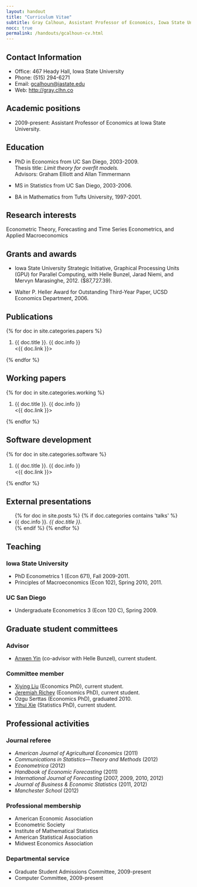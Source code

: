 ```yaml
---
layout: handout
title: "Curriculum Vitae"
subtitle: Gray Calhoun, Assistant Professor of Economics, Iowa State University
nocc: true
permalink: /handouts/gcalhoun-cv.html
---
```


Contact Information
-------------------

* Office: 467 Heady Hall, Iowa State University
* Phone: (515) 294-6271
* Email: <gcalhoun@iastate.edu>
* Web: <http://gray.clhn.co>

Academic positions
------------------

* 2009-present: Assistant Professor of Economics at Iowa State
  University.

Education
---------

* PhD in Economics from UC San Diego, 2003-2009.  
  Thesis title: *Limit theory for overfit models.*  
  Advisors: Graham Elliott and Allan Timmermann

* MS in Statistics from UC San Diego, 2003-2006.

* BA in Mathematics from Tufts University, 1997-2001.

Research interests
------------------

Econometric Theory, Forecasting and Time Series Econometrics, and
Applied Macroeconomics

Grants and awards
-----------------

* Iowa State University Strategic Initiative, Graphical Processing
  Units (GPU) for Parallel Computing, with Helle Bunzel, Jarad Niemi,
  and Mervyn Marasinghe, 2012. ($87,727.39).

* Walter P. Heller Award for Outstanding Third-Year Paper, UCSD
  Economics Department, 2006.

Publications
------------

{% for doc in site.categories.papers %}
1. {{ doc.title }}. {{ doc.info }}  
    <{{ doc.link }}>

{% endfor %}

Working papers
--------------

{% for doc in site.categories.working %}
1. {{ doc.title }}. {{ doc.info }}  
    <{{ doc.link }}>

{% endfor %}

Software development
--------------------

{% for doc in site.categories.software %}
1. {{ doc.title }}.  {{ doc.info }}  
   <{{ doc.link }}>

{% endfor %}

External presentations
----------------------

<ul>
{% for doc in site.posts %} {% if doc.categories contains 'talks' %}
<li>{{ doc.info }}.  <i>{{ doc.title }}.</i></li>
{% endif %} {% endfor %}
</ul>

Teaching
--------

### Iowa State University
* PhD Econometrics 1 (Econ 671), Fall 2009-2011.
* Principles of Macroeconomics (Econ 102), Spring 2010, 2011.

### UC San Diego  
* Undergraduate Econometrics 3 (Econ 120 C), Spring 2009.

Graduate student committees
---------------------------
### Advisor
* [Anwen Yin](https://sites.google.com/site/anweny/) (co-advisor with Helle Bunzel), current student.

### Committee member
* [Xiying Liu](http://www.econ.iastate.edu/people/graduate-students/liu-xiying) (Economics PhD), current student.
* [Jeremiah Richey](https://sites.google.com/a/iastate.edu/jeremiah-richey) (Economics PhD), current student.
* Ozgu Serttas (Economics PhD), graduated 2010.
* [Yihui Xie](http://yihui.name/) (Statistics PhD), current student.

Professional activities
-----------------------
### Journal referee
* *American Journal of Agricultural Economics* (2011)
* *Communications in Statistics—Theory and Methods* (2012)
* *Econometrica* (2012)
* *Handbook of Economic Forecasting* (2011)
* *International Journal of Forecasting* (2007, 2009, 2010, 2012)
* *Journal of Business & Economic Statistics* (2011, 2012)
* *Manchester School* (2012)

### Professional membership
* American Economic Association
* Econometric Society
* Institute of Mathematical Statistics
* American Statistical Association
* Midwest Economics Association

### Departmental service
* Graduate Student Admissions Committee, 2009-present
* Computer Committee, 2009-present

<!--  LocalWords:  UC overfit Advisors GPU Helle Bunzel Jarad Niemi Mervyn UCSD
 -->
<!--  LocalWords:  Marasinghe NBER dbframe SQL oosanalysis Advisor Anwen Xiying
 -->
<!--  LocalWords:  advisor Liu Richey Ozgu Serttas Yihui Xie Econometrica endif
 -->
<!--  LocalWords:  endfor
 -->
